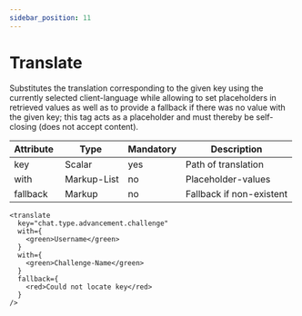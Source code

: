 ```yaml
---
sidebar_position: 11
---
```


# Translate

Substitutes the translation corresponding to the given key using the currently selected
client-language while allowing to set placeholders in retrieved values as well as to provide
a fallback if there was no value with the given key; this tag acts as a placeholder and
must thereby be self-closing (does not accept content).

| Attribute   | Type        | Mandatory | Description              |
|-------------|-------------|-----------|--------------------------|
| key         | Scalar      | yes       | Path of translation      |
| with        | Markup-List | no        | Placeholder-values       |
| fallback    | Markup      | no        | Fallback if non-existent |

```component-markup
<translate
  key="chat.type.advancement.challenge"
  with={
    <green>Username</green>
  }
  with={
    <green>Challenge-Name</green>
  }
  fallback={
    <red>Could not locate key</red>
  }
/>
```
